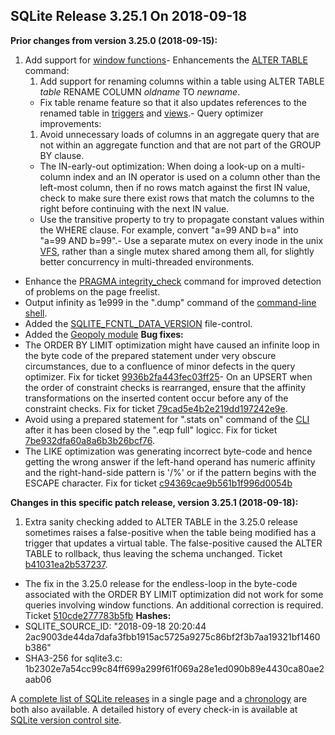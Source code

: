 ## SQLite Release 3\.25\.1 On 2018\-09\-18

**Prior changes from version 3\.25\.0 (2018\-09\-15\):**


1. Add support for [window functions](../windowfunctions.html)- Enhancements the [ALTER TABLE](../lang_altertable.html) command:
	1. Add support for renaming columns within a table using
	 ALTER TABLE *table* RENAME COLUMN *oldname* TO *newname*.
	 - Fix table rename feature so that it also updates references
	 to the renamed table in [triggers](../lang_createtrigger.html) and [views](../lang_createview.html).- Query optimizer improvements:
	1. Avoid unnecessary loads of columns in an aggregate query that
	 are not within an aggregate function and that are not part
	 of the GROUP BY clause.
	 - The IN\-early\-out optimization: When doing a look\-up on a
	 multi\-column index and an IN operator is used on a column
	 other than the left\-most column, then if no rows match against
	 the first IN value, check to make sure there exist rows that
	 match the columns to the right before continuing with the
	 next IN value.
	 - Use the transitive property to try to propagate constant
	 values within the WHERE clause. For example, convert
	 "a\=99 AND b\=a" into "a\=99 AND b\=99".- Use a separate mutex on every inode in the unix [VFS](../vfs.html), rather than
 a single mutex shared among them all, for slightly better concurrency
 in multi\-threaded environments.
- Enhance the [PRAGMA integrity\_check](../pragma.html#pragma_integrity_check) command for improved detection
 of problems on the page freelist.
- Output infinity as 1e999 in the ".dump" command of the
 [command\-line shell](../cli.html).
- Added the [SQLITE\_FCNTL\_DATA\_VERSION](../c3ref/c_fcntl_begin_atomic_write.html#sqlitefcntldataversion) file\-control.
- Added the [Geopoly module](../geopoly.html)
**Bug fixes:**
- The ORDER BY LIMIT optimization might have caused an infinite loop
 in the byte code of the prepared statement under very obscure
 circumstances,
 due to a confluence of minor defects in the query optimizer.
 Fix for ticket
 [9936b2fa443fec03ff25](https://www.sqlite.org/src/info/9936b2fa443fec03ff25)- On an UPSERT when the order of constraint checks is rearranged,
 ensure that the affinity transformations on the inserted content
 occur before any of the constraint checks. Fix for ticket
 [79cad5e4b2e219dd197242e9e](https://www.sqlite.org/src/info/79cad5e4b2e219dd197242e9e).
- Avoid using a prepared statement for ".stats on" command of the
 [CLI](../cli.html) after it has been closed by the ".eqp full" logicc. Fix for ticket
 [7be932dfa60a8a6b3b26bcf76](https://www.sqlite.org/src/info/7be932dfa60a8a6b3b26bcf76).
- The LIKE optimization was generating incorrect byte\-code and hence
 getting the wrong answer
 if the left\-hand operand has numeric affinity and the right\-hand\-side
 pattern is '/%' or if the pattern begins with the ESCAPE character.
 Fix for ticket
 [c94369cae9b561b1f996d0054b](https://www.sqlite.org/src/info/c94369cae9b561b1f996d0054b)


**Changes in this specific patch release, version 3\.25\.1 (2018\-09\-18\):**


1. Extra sanity checking added to ALTER TABLE in the 3\.25\.0 release
 sometimes raises a false\-positive
 when the table being modified has a trigger that
 updates a virtual table. The false\-positive caused the ALTER
 TABLE to rollback, thus leaving the schema unchanged.
 Ticket [b41031ea2b537237](https://sqlite.org/src/info/b41031ea2b537237).
- The fix in the 3\.25\.0 release for the endless\-loop in the byte\-code
 associated with the ORDER BY LIMIT optimization did not work for
 some queries involving window functions. An additional correction
 is required. Ticket
 [510cde277783b5fb](https://sqlite.org/src/info/510cde277783b5fb)
**Hashes:**
- SQLITE\_SOURCE\_ID: "2018\-09\-18 20:20:44 2ac9003de44da7dafa3fbb1915ac5725a9275c86bf2f3b7aa19321bf1460b386"
- SHA3\-256 for sqlite3\.c: 1b2302e7a54cc99c84ff699a299f61f069a28e1ed090b89e4430ca80ae2aab06



A [complete list of SQLite releases](../changes.html)
 in a single page and a [chronology](../chronology.html) are both also available.
 A detailed history of every
 check\-in is available at
 [SQLite version control site](https://www.sqlite.org/src/timeline).




